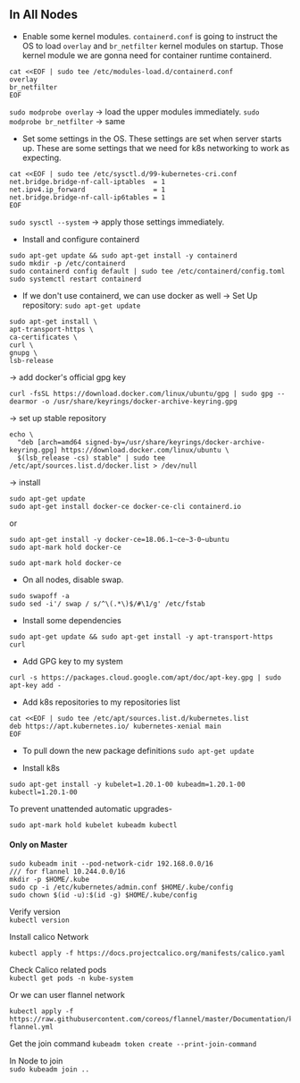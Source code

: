 ## In All Nodes
* Enable some kernel modules. `containerd.conf` is going to instruct the OS to load `overlay` and `br_netfilter` kernel modules on startup. Those kernel module we are gonna need for container runtime containerd. 
```
cat <<EOF | sudo tee /etc/modules-load.d/containerd.conf
overlay  
br_netfilter  
EOF
```
`sudo modprobe overlay`  -> load the upper modules immediately.
`sudo modprobe br_netfilter`  -> same

* Set some settings in the OS. These settings are set when server starts up. These are some settings that we need for k8s networking to work as expecting. 
```
cat <<EOF | sudo tee /etc/sysctl.d/99-kubernetes-cri.conf  
net.bridge.bridge-nf-call-iptables  = 1
net.ipv4.ip_forward                 = 1  
net.bridge.bridge-nf-call-ip6tables = 1  
EOF
```  
`sudo sysctl --system` -> apply those settings immediately. 

* Install and configure containerd
```
sudo apt-get update && sudo apt-get install -y containerd  
sudo mkdir -p /etc/containerd  
sudo containerd config default | sudo tee /etc/containerd/config.toml  
sudo systemctl restart containerd
```  

* If we don't use containerd, we can use docker as well
-> Set Up repository:
`sudo apt-get update`  
```
sudo apt-get install \
apt-transport-https \
ca-certificates \
curl \
gnupg \
lsb-release
```

-> add docker's official gpg key
```
curl -fsSL https://download.docker.com/linux/ubuntu/gpg | sudo gpg --dearmor -o /usr/share/keyrings/docker-archive-keyring.gpg
```

-> set up stable repository
```
echo \
  "deb [arch=amd64 signed-by=/usr/share/keyrings/docker-archive-keyring.gpg] https://download.docker.com/linux/ubuntu \
  $(lsb_release -cs) stable" | sudo tee /etc/apt/sources.list.d/docker.list > /dev/null
```

-> install 
```
sudo apt-get update
sudo apt-get install docker-ce docker-ce-cli containerd.io
```
or
```
sudo apt-get install -y docker-ce=18.06.1~ce~3-0~ubuntu
sudo apt-mark hold docker-ce
```

`sudo apt-mark hold docker-ce`

* On all nodes, disable swap.
```
sudo swapoff -a   
sudo sed -i'/ swap / s/^\(.*\)$/#\1/g' /etc/fstab
```     

* Install some dependencies
```
sudo apt-get update && sudo apt-get install -y apt-transport-https curl
```  

* Add GPG key to my system
```
curl -s https://packages.cloud.google.com/apt/doc/apt-key.gpg | sudo apt-key add -
```

* Add k8s repositories to my repositories list
```
cat <<EOF | sudo tee /etc/apt/sources.list.d/kubernetes.list  
deb https://apt.kubernetes.io/ kubernetes-xenial main  
EOF
```  

* To pull down the new package definitions
`sudo apt-get update`  

* Install k8s
```
sudo apt-get install -y kubelet=1.20.1-00 kubeadm=1.20.1-00 kubectl=1.20.1-00
```  

To prevent unattended automatic upgrades-
```
sudo apt-mark hold kubelet kubeadm kubectl
```  

#### Only on Master
```
sudo kubeadm init --pod-network-cidr 192.168.0.0/16  
/// for flannel 10.244.0.0/16
mkdir -p $HOME/.kube  
sudo cp -i /etc/kubernetes/admin.conf $HOME/.kube/config
sudo chown $(id -u):$(id -g) $HOME/.kube/config
```  

Verify version  
`kubectl version`  

Install calico Network  
```
kubectl apply -f https://docs.projectcalico.org/manifests/calico.yaml
```  

Check Calico related pods  
`kubectl get pods -n kube-system`  

Or we can user flannel network
```
kubectl apply -f https://raw.githubusercontent.com/coreos/flannel/master/Documentation/kube-flannel.yml
```

Get the join command 
`kubeadm token create --print-join-command`  

In Node to join  
`sudo kubeadm join ..`  